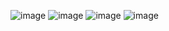 ![image](https://user-images.githubusercontent.com/28767389/179825748-f3b1ff0d-d6b7-48dd-8892-041d95f70332.png)
![image](https://user-images.githubusercontent.com/28767389/179825895-28dff322-be8e-48fd-9507-d017c856834c.png)
![image](https://user-images.githubusercontent.com/28767389/179825962-52d41dba-fb17-4d56-810f-abcd11ee4e5d.png)
![image](https://user-images.githubusercontent.com/28767389/179826426-71b7068e-a00d-47b5-b21a-4a946ce5f522.png)
